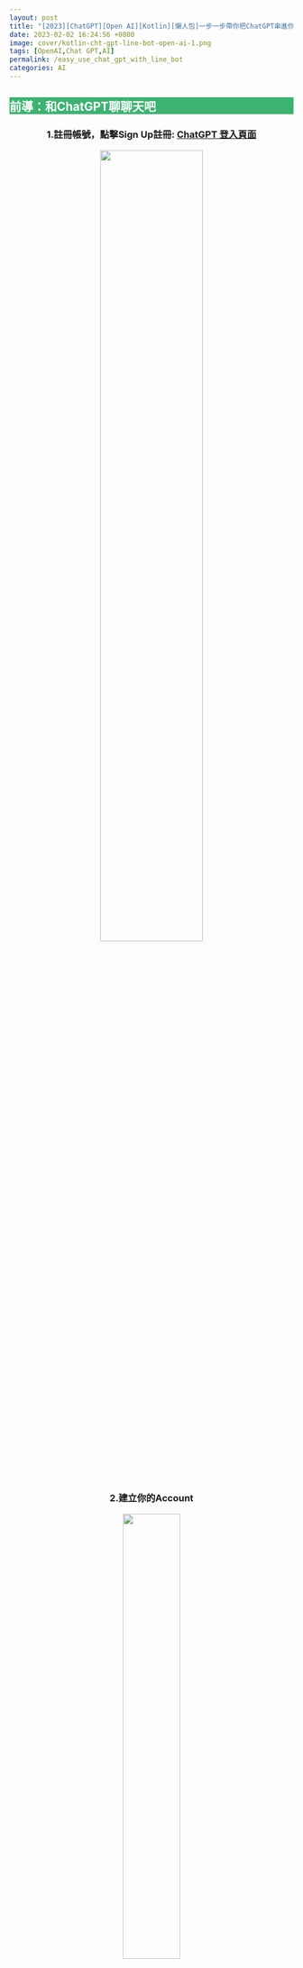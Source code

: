 ```yaml
---
layout: post
title: "[2023][ChatGPT][Open AI][Kotlin][懶人包]一步一步帶你把ChatGPT串進你的Line聊天室"
date: 2023-02-02 16:24:56 +0800
image: cover/kotlin-cht-gpt-line-bot-open-ai-1.png
tags: [OpenAI,Chat GPT,AI]
permalink: /easy_use_chat_gpt_with_line_bot
categories: AI
---
```


<h2 style="background-color:MediumSeaGreen; color:white;">前導：和ChatGPT聊聊天吧</h2>

<div align="center">
  <h3>1.註冊帳號，點擊Sign Up註冊:
    <a href="https://chat.openai.com/auth/login" target="_blank">ChatGPT 登入頁面</a>
  </h3>

  <img src="/images/linebot/line_bot_0000.png" width="60%"/><br><br>
  <h3>2.建立你的Account</h3>

  <img src="/images/linebot/line_bot_00000.png" width="45%"/><br><br>
  <h3>3.開始聊聊天，在下面對話框輸入你要問的問題</h3>

  <img src="/images/linebot/line_bot_009.png" width="70%"/><br><br>
  <h3>4.像是...2023年WBC經典賽冠軍預測</h3>

  <img src="/images/linebot/line_bot_010.png" width="70%"/><br><br>
  <h3>5.或是...怎麼用Kotlin寫一個預測的程式呢？</h3>
  <img src="/images/linebot/line_bot_011.png" width="70%"/>
  <img src="/images/linebot/line_bot_012.png" width="70%"/>
  <img src="/images/linebot/line_bot_013.png" width="70%"/>
  <p>&#11014;看起來chatGPT給了一段給身高預測體重的範例，看起來有模有樣</p>

</div>

<h5>這個那麼厲害的AI我們都知道能夠問他千奇百怪的問題，那要怎麼為你所用呢？我們接著看下去...</h5>


<h2 style="background-color:MediumSeaGreen; color:white;">試著串接ChatGPT API吧</h2>

<div align="center">
  <h3>1.註冊一個賬號並獲取API keys：
    <a href="https://platform.openai.com/account/api-keys" target="_blank">OpenAI 登入頁面</a>
  </h3>

  <img src="/images/linebot/line_bot_014.png" width="30%"/><br>
  <p>&#11014;點擊進入後右上角 頭像點進後會有如上圖樣式，點擊View API keys即可</p>
  <img src="/images/linebot/line_bot_015.png" width="60%"/><br><br>
  <p>&#11014;點擊Create new Security key，這個Key是你之後呼叫API使用要確認你身份的一把Key</p>

  <h3>2.接著你可以看官方api文件：
    <a href="https://platform.openai.com/docs/api-reference/models/list" target="_blank">OpenAI api文件</a>
  </h3>
  <p>看文件介紹怎麼串，再照文件上說明去串</p>

  <img src="/images/linebot/line_bot_017.png" width="45%"/><br><br>
  <p>不過若是對curl或api請求稍微有經驗了，可以直接找到官方提供的curl範例，去改成你熟悉的語言請求</p>
  <img src="/images/linebot/line_bot_016.png" width="45%"/><br><br>
  <pre style="text-align: left;">
  <code>
  curl https://api.openai.com/v1/completions \
  -H "Content-Type: application/json" \
  -H "Authorization: Bearer $YOUR_API_KEY" \
  -d '{"model": "text-davinci-003", "prompt": "Say this is a test", "temperature": 0, "max_tokens": 7}'
  </code>
  </pre>
    <p style="text-align:left;">
    &#11014; 快速介紹一下上面這段curl的含義<br>
    1. 我們要發送request的url是https://api.openai.com/v1/completions<br>
    2. 如果要拆成更細可以看成前段https://api.openai.com/ domain name<br>
    跟後段API接口 v1/completions<br>
    3. 中間-H的部分是Header<br>
    Content-Type: application/json主要用途為我們request body的格式要為json<br>
    Authorization: Bearer $YOUR_API_KEY 這個則是你要使用OpenAI提供的API你必需要輸入一個驗證API key<br>
    也就是我們前面產生的key<br>
    4. -d '{....}' 最後面-d是要傳給接口的json格式，{}框框內即要傳的json內容<br>
    5. 簡單json key解釋：<br>
    model ：為chatGPT的模型，官方有提供不同種的模型供串接者使用，<br>
    每個都有最大token，或是收費，甚至可靠性不一，可以自己根據文件來測試：
    <a href="https://platform.openai.com/docs/models/gpt-3" target="_blank">GPT-3 model文件</a><br><br>
    prompt：就是你要問的問題，跟前面你直接輸入到chatGPT網頁版的聊天室一樣，<br>
    只是現在變成你自己用程式去發請求<br>
    max_tokens： 則是你想要這次請求最多可以幾個tokens限制，<br>
    因為官方應該是用tokens數字來收費，<br>
    所以可能可以透過max_tokens來限制，<br>
    每次的請求，可能是讓有長期規劃使用該api的人可以控制流量吧?<br><br>
    （這邊的tokens只是官方用來計算流量計費的一種方式，並非常見用token來驗證的那種token）
    </p>

  <h3>3.至此，你已經取得串接OpenAI接口所需的東西了...</h3>
  <p>可以開始使用你熟悉的語言來開發API了</p>
  <p>串接 OpenAI API 的 Kotlin 程式</p>

  <script src="https://gist.github.com/KuanChunChen/4bcd72e0ba21a76eb545112113be7cfa.js"></script>

  <p style="text-align:left;">
  &#11014; 這邊我習慣把各種有可能會覆用的code拉出來寫，ChatGptAPI.kt、ChatGptCompletionRequest.kt、ChatGptCompletionResult.kt...等等<br>
  中間因為沒有要寫太大的專案，就懶得自己寫thread操作了<br>
  先用最簡單用的retrofit內建Callback<br>
  裡面已經幫忙處理UI Thread跟sub Thread的切換了
  </p>

  <script src="https://gist.github.com/KuanChunChen/04e812ff6d93a27e1ba8a91834b2f140.js"></script>
  <p style="text-align:left;">
  &#11014; 這邊主要是用Retrofit把串接接口分離出來
  </p>

  <script src="https://gist.github.com/KuanChunChen/a4b7da41bfe56c408b879fdc8ceac03b.js"></script>
  <p style="text-align:left;">
  &#11014; 這邊就是建立一個http連線的類</p>

  <h3>4.完成上面你就已經成功串接ChatGpt的API啦~</h3>
  <p>現在你只需要再在你呼叫ChatGpt API成功的地方<br>
  去呼叫LineBot聊天室的API就能把返回的消息傳到你實際在使用的Line聊天室內了</p>
</div>



<h2 style="background-color:MediumSeaGreen; color:white;">開始建立LineBot帳號</h2>

<h3>1.
申請Line Bot賬號：首先需要到Line Bot開發者中心申請一個Line Bot賬號，並創建一個新的Line Bot Channel。</h3>

點此連結去申請或直接用line帳號登入：[Line Business ID](https://account.line.biz/login?redirectUri=https%3A%2F%2Fdevelopers.line.biz%2Fconsole%2Fchannel%2F1656655880%2Fmessaging-api)

<div align="center">
  <img src="/images/linebot/line_bot_001.png" width="45%"/>
  <img src="/images/linebot/line_bot_002.png" width="45%"/>
</div><br>

<h3>
2.
配置Line Bot Channel：創建Line Bot Channel後，需要配置Channel基本信息、Webhook、消息API、Line Login等功能。</h3>

註冊完後，進入此畫面，點擊Create創建新的聊天室：<br>
<div align="center">
  <img src="/images/linebot/line_bot_003.png" width="50%"/>
  <img src="/images/linebot/line_bot_004.png" width="40%"/>
</div><br>

創建後，來到這個頁面，點擊Create a Messaging API Channel 來開通使用line bot的訊息API：<br>

<div align="center">
  <img src="/images/linebot/line_bot_005.png" width="100%"/>
</div><br>

依照下圖，輸入資料<br>

<div align="center">
  <img src="/images/linebot/line_bot_006.png" width="100%"/>
</div><br>
<div align="center">
  <img src="/images/linebot/line_bot_007.png" width="100%"/>
</div><br>

最後輸入完後<br>
記得在條約打勾後創建<br>

<div align="center">
  <img src="/images/linebot/line_bot_008.png" width="100%"/>
</div><br>

<h3>
3.
創建完後可以分別在Basic Setting 跟 Messaging API頁面看到你的Channel secret 與Channel access token
</h3>
這邊兩組key是呼叫linebot相關接口需要的key
<div align="center">
  <img src="/images/linebot/line_bot_018.png" width="100%"/><br><br>
  <img src="/images/linebot/line_bot_019.png" width="100%"/>
</div><br>

<h3>4.接著就是參考參考LineBot官方API文件，看看怎麼串:<a href="https://developers.line.biz/en/docs/messaging-api/sending-messages/#methods-of-sending-message" target="_blank">LineBot Messaging api文件</a></h3>
<div align="center">
  <img src="/images/linebot/line_bot_020.png" width="100%"/><br><br>
</div><br>

<h3>5.至此，你已經取得串接LineBot接口所需的東西了...</h3>
<p>可以開始使用你熟悉的語言來開發API了</p>
<p>串接 LineBot API 的 Kotlin 程式</p>
<script src="https://gist.github.com/KuanChunChen/a21b726e6cde1d2f171ca77b66b78abb.js"></script>
<p style="text-align:left;">
&#11014; 這裡跟前面ChatGPT串接的過程一樣，也是使用Retrofit來寫
</p>

<script src="https://gist.github.com/KuanChunChen/371d803d654c0050574da73df02d3f16.js"></script>
<p style="text-align:left;">
&#11014; 拉出來的Line Messaging接口
</p>

<h3>6.到這邊就簡單串完了..可以開始部署代碼到Server上了</h3>

可以用一些雲端Server或在自己本地IP架設Server把寫好的代碼放上去<br>
即可開始你的LineBot串接ChatGpt服務<br>
後面則是反覆測試你上線的功能是否有bug、後續維護都是可以注意的地方
剩下就自行去摸索吧，快來試試看！<br>

<h3 align="center">最終成果</h3>
<div align="center">
  <img src="/images/linebot/line_bot_021.png" width="40%"/><br><br>
</div><br>

<h2 style="background-color:MediumSeaGreen; color:white;">開發完成後怎麼部署到LineBot內呢？</h2>

<h3>1.前面都開發完成了，那你只需要把你的code開放接口跟部署到Server中提供Webhook URL給Lint Deverloper 後台就能行了</h3>

<p style="text-align:center;">
這裡就是回到前面去過的<a href="https://developers.line.biz/" target="_blank">Line Deverloper</a><br>
進到Messaging API這個頁面<br>
把你開放的接口輸入進來就行了
</p>
<div align="center">
  <img src="/images/linebot/line_bot_022.png" width="100%"/><br><br>
  <img src="/images/linebot/line_bot_025.png" width="100%"/><br><br>
</div>
<p style="text-align:center;">
&#11014;更新你的url到Line後台</p>


<img src="/images/linebot/line_bot_023.png" width="100%"/>
<p style="text-align:center;">
&#11014;輸入完後，可以確認你的Server是不是通的</p>
<img src="/images/linebot/line_bot_024.png" width="100%"/>
<p style="text-align:center;">
&#11014;點Verify後的結果顯示，若是錯誤則會反饋error code</p>

<h3>2.這邊我用Kotlin的Ktor來開發自己的後端，像是...</h3>
<img src="/images/linebot/line_bot_026.png" width="100%"/>
<p style="text-align:center;">
&#11014;開一個/line_callback接口</p>

<h3>3.我推薦一個免費用的線上Server：<a href="https://ngrok.com/" target="_blank">ngrok</a></h3>

<p style="text-align:center;">
因為這個使用門檻低，很適合新手<br>
只需要照著官網文件<br>
幾乎無痛就幫你把本地port轉換成一個對外的Url<br>
相當方便<br></p>

<div align="center">
  <img src="/images/linebot/line_bot_027.png" width="100%"/><br><br>
</div>
<p style="text-align:center;">
&#11014;登入後，看到ngrok的dashboard，這時只需要照上方步驟<br>
1.下載zip安裝<br>
2.在commend line (Linux/mac) / dos(windows) 中複製輸入上方指令<br>
3.最後選一個port轉成對外port即可
</p>

<h3 style="text-align:center;">
4.在用ngrok轉換port後，會看到以下畫面<br></h3>
<div align="center">
  <img src="/images/linebot/line_bot_028.png" width="100%"/><br><br>
  <img src="/images/linebot/line_bot_029.png" width="100%"/><br><br>
</div>

<h3 style="text-align:center;">
5.再次回到Line Developer後台，輸入url即可完全串好<br></h3>
<div align="center">
  <img src="/images/linebot/line_bot_030.png" width="100%"/><br><br>
</div>

<h3 style="text-align:center;">
6.範例程式碼<br></h3>


<div class="card py-4 h-100">
    <div class="card-body text-center">
        <i class="fas fa-map-marked-alt text-primary mb-2"></i>
        <h4 class="text-uppercase m-0">ChatGpt + LineBot</h4>
        <hr class="my-4 mx-auto" />
        <div style="font-size: 1.5em;">
          <a href="https://github.com/KuanChunChen/Chat-gpt-with-line-bot-messaging-exmaple">Sample Code</a>
        </div>
    </div>
</div>

